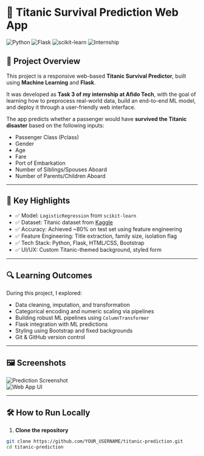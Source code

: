 # 🚢 Titanic Survival Prediction Web App

![Python](https://img.shields.io/badge/Python-3.9-blue.svg)
![Flask](https://img.shields.io/badge/Flask-Web_Framework-green)
![scikit-learn](https://img.shields.io/badge/scikit--learn-ML-orange)
![Internship](https://img.shields.io/badge/Internship-Afido%20Tech-red)

## 📌 Project Overview

This project is a responsive web-based **Titanic Survival Predictor**, built using **Machine Learning** and **Flask**.

It was developed as **Task 3 of my internship at Afido Tech**, with the goal of learning how to preprocess real-world data, build an end-to-end ML model, and deploy it through a user-friendly web interface.

The app predicts whether a passenger would have **survived the Titanic disaster** based on the following inputs:
- Passenger Class (Pclass)
- Gender
- Age
- Fare
- Port of Embarkation
- Number of Siblings/Spouses Aboard
- Number of Parents/Children Aboard

---

## 🎯 Key Highlights

- ✅ Model: `LogisticRegression` from `scikit-learn`
- ✅ Dataset: Titanic dataset from [Kaggle](https://www.kaggle.com/c/titanic/data)
- ✅ Accuracy: Achieved ~80% on test set using feature engineering
- ✅ Feature Engineering: Title extraction, family size, isolation flag
- ✅ Tech Stack: Python, Flask, HTML/CSS, Bootstrap
- ✅ UI/UX: Custom Titanic-themed background, styled form

---

## 🔍 Learning Outcomes

During this project, I explored:
- Data cleaning, imputation, and transformation
- Categorical encoding and numeric scaling via pipelines
- Building robust ML pipelines using `ColumnTransformer`
- Flask integration with ML predictions
- Styling using Bootstrap and fixed backgrounds
- Git & GitHub version control

---

## 🖼 Screenshots

![Prediction Screenshot](./static/prediction_demo.png)  
![Web App UI](./static/website_preview.png)

---

## 🛠 How to Run Locally

1. **Clone the repository**
```bash
git clone https://github.com/YOUR_USERNAME/titanic-prediction.git
cd titanic-prediction
